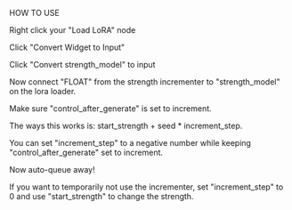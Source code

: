 HOW TO USE

Right click your "Load LoRA" node

Click "Convert Widget to Input"

Click "Convert strength_model" to input

Now connect "FLOAT" from the strength incrementer to "strength_model" on the lora loader.

Make sure "control_after_generate" is set to increment.

The ways this works is: start_strength + seed * increment_step.

You can set "increment_step" to a negative number while keeping "control_after_generate" set to increment.

Now auto-queue away!

If you want to temporarily not use the incrementer, set "increment_step" to 0 and use "start_strength" to change the strength.
